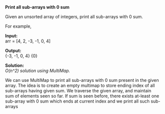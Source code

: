 **Print all sub-arrays with 0 sum**

Given an unsorted array of integers, print all sub-arrays with 0 sum.


For example,

**Input:**  
arr = [4, 2, -3, -1, 0, 4]  

**Output:**  
{-3, -1, 0, 4}
{0}

**Solution:**  
_O(n^2) solution using MultiMap._  

We can use MultiMap to print all sub-arrays with 0 sum present in the given array. The idea is to create an empty multimap to store ending index of all sub-arrays having given sum. We traverse the given array, and maintain sum of elements seen so far. If sum is seen before, there exists at-least one sub-array with 0 sum which ends at current index and we print all such sub-arrays
